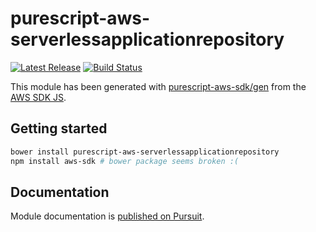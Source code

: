 # purescript-aws-serverlessapplicationrepository

[![Latest Release](https://pursuit.purescript.org/packages/purescript-aws-serverlessapplicationrepository/badge)](https://pursuit.purescript.org/packages/purescript-aws-serverlessapplicationrepository)
[![Build Status](https://app.wercker.com/status/5909b9e96d1080804b17a28f72f87b6b/s/master)](https://app.wercker.com/project/byKey/5909b9e96d1080804b17a28f72f87b6b)

This module has been generated with [purescript-aws-sdk/gen](https://github.com/purescript-aws-sdk/gen) from the [AWS SDK JS](https://github.com/aws/aws-sdk-js).

## Getting started

```sh
bower install purescript-aws-serverlessapplicationrepository
npm install aws-sdk # bower package seems broken :(
```

## Documentation

Module documentation is [published on Pursuit](http://pursuit.purescript.org/packages/purescript-aws-serverlessapplicationrepository).
